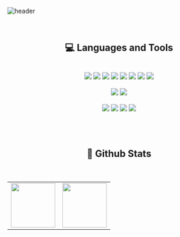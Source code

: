 ![header](https://capsule-render.vercel.app/api?type=waving&color=gradient&customColorList=15,27&height=300&&text=minjung03&fontSize=70&reversal=true&animation=fadeIn&fontColor=ffffff&fontAlignY=40&desc=beginner%20developer&descAlignY=58)

<br/>

<div align="center"> 
    
## 💻 Languages and Tools  
</br>
    
<div align="center">  

<!--
<img style="margin: 10px" src="https://profilinator.rishav.dev/skills-assets/javascript-original.svg" alt="JavaScript" height="40" />  
<img style="margin: 10px" src="https://profilinator.rishav.dev/skills-assets/cplusplus-original.svg" alt="C++" height="40" />  
<img style="margin: 10px" src="https://profilinator.rishav.dev/skills-assets/csharp-original.svg" alt="C#" height="40" />  
<img style="margin: 10px" src="https://profilinator.rishav.dev/skills-assets/c-original.svg" alt="C" height="40" />  
<img style="margin: 10px" src="https://profilinator.rishav.dev/skills-assets/php-original.svg" alt="PHP" height="40" />  
<img style="margin: 10px" src="https://profilinator.rishav.dev/skills-assets/mysql-original-wordmark.svg" alt="MySQL" height="40" />  
<img style="margin: 10px" src="https://profilinator.rishav.dev/skills-assets/python-original.svg" alt="Python" height="40" />  
<img style="margin: 10px" src="https://profilinator.rishav.dev/skills-assets/java-original-wordmark.svg" alt="Java" height="40" /> 
<img style="margin: 10px" src="https://profilinator.rishav.dev/skills-assets/android-original-wordmark.svg" alt="Android" height="40" /> 
<img style="margin: 10px" src="https://profilinator.rishav.dev/skills-assets/react-original-wordmark.svg" alt="React" height="40" />  
-->


<img src="https://img.shields.io/badge/C-A8B9CC?style=flat-square&logo=C&logoColor=white"/>
<img src="https://img.shields.io/badge/Java-007396?style=flat-square&logo=Java&logoColor=white"/>
<img src="https://img.shields.io/badge/C++-00599C?style=flat-square&logo=c%2B%2B&logoColor=white"/>
<img src="https://img.shields.io/badge/JavaScript-F7DF1E?style=flat-square&logo=JavaScript&logoColor=white"/>
<img src="https://img.shields.io/badge/Php-777BB4?style=flat-square&logo=Php&logoColor=white"/>
<img src="https://img.shields.io/badge/Spring-6DB33F?style=flat-square&logo=Spring&logoColor=white"/>
<img src="https://img.shields.io/badge/React-61DAFB?style=flat-square&logo=React&logoColor=black"/>
<img src="https://img.shields.io/badge/Android-3DDC84?style=flat-square&logo=Android&logoColor=white"/>

</br>
</br>
<img src="https://img.shields.io/badge/Mysql-4479A1?style=flat-square&logo=Mysql&logoColor=white"/>
<img src="https://img.shields.io/badge/Oracle-F80000?style=flat-square&logo=Oracle&logoColor=white"/>
<!--
<img src="https://img.shields.io/badge/HTML5-E34F26?style=flat-square&logo=HTML5&logoColor=white"/>
<img src="https://img.shields.io/badge/CSS3-1572B6?style=flat-square&logo=CSS3&logoColor=white"/>
-->
    
</br>
</br>
<img src="https://img.shields.io/badge/Eclipse-2C2255?style=flat-square&logo=Eclipse&logoColor=white"/>
<img src="https://img.shields.io/badge/VisualStudioCode-007ACC?style=flat-square&logo=VisualStudioCode&logoColor=white"/>
<img src="https://img.shields.io/badge/VisualStudio-5C2D91?style=flat-square&logo=VisualStudio&logoColor=white"/>
<img src="https://img.shields.io/badge/AndroidStudio-3DDC84?style=flat-square&logo=AndroidStudio&logoColor=white"/>

</br>
</br>
</br>
</br>

</div>




<div align="center">
  
## 🔨 Github Stats
    
</br>

<table>
<tr>
<td valign="center" width="50%">

<div align="center">
<img src="https://github-readme-stats.vercel.app/api?username=minjung03&show_icons=true&count_private=true&hide_border=true" align="center" style="width: 100" />
</div>

</td>
<td valign="center" width="50%">

<div align="center"><img src="https://github-readme-stats.vercel.app/api/top-langs/?username=minjung03&layout=compact&show_icons=true&count_private=true&hide_border=true" style="width:100" />
</div>
    
</td>
</tr>
</table> 

</div>

